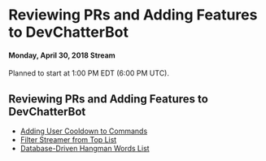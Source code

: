 # Reviewing PRs and Adding Features to DevChatterBot
#### Monday, April 30, 2018 Stream

Planned to start at 1:00 PM EDT (6:00 PM UTC).

## Reviewing PRs and Adding Features to DevChatterBot

 - [Adding User Cooldown to Commands](https://github.com/DevChatter/devchatterbot/pull/128)
 - [Filter Streamer from Top List](https://github.com/DevChatter/devchatterbot/pull/151)
 - [Database-Driven Hangman Words List](https://github.com/DevChatter/devchatterbot/pull/152)
